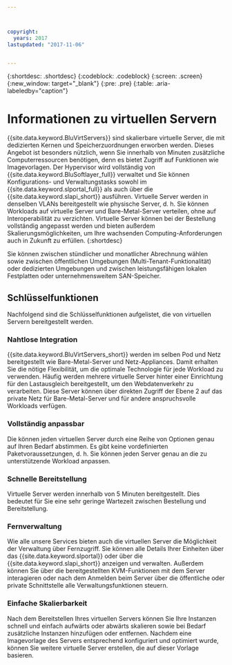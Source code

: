 ```yaml
---



copyright:
  years: 2017
lastupdated: "2017-11-06"


---
```


{:shortdesc: .shortdesc}
{:codeblock: .codeblock}
{:screen: .screen}
{:new_window: target="_blank"}
{:pre: .pre}
{:table: .aria-labeledby="caption"}

# Informationen zu virtuellen Servern

{{site.data.keyword.BluVirtServers}} sind skalierbare virtuelle Server, die mit dedizierten Kernen und Speicherzuordnungen erworben werden. Dieses Angebot ist besonders nützlich, wenn Sie innerhalb von Minuten zusätzliche Computerressourcen benötigen, denn es bietet Zugriff auf Funktionen wie Imagevorlagen. Der Hypervisor wird vollständig von {{site.data.keyword.BluSoftlayer_full}} verwaltet und Sie können Konfigurations- und Verwaltungstasks sowohl im {{site.data.keyword.slportal_full}} als auch über die {{site.data.keyword.slapi_short}} ausführen. Virtuelle Server werden in denselben VLANs bereitgestellt wie physische Server, d. h. Sie können Workloads auf virtuelle Server und Bare-Metal-Server verteilen, ohne auf Interoperabilität zu verzichten. Virtuelle Server können bei der Bestellung vollständig angepasst werden und bieten außerdem Skalierungsmöglichkeiten, um Ihre wachsenden Computing-Anforderungen auch in Zukunft zu erfüllen.
{:shortdesc}

Sie können zwischen stündlicher und monatlicher Abrechnung wählen sowie zwischen öffentlichen Umgebungen (Multi-Tenant-Funktionalität) oder dedizierten Umgebungen und zwischen leistungsfähigen lokalen Festplatten oder unternehmensweitem SAN-Speicher.

## Schlüsselfunktionen

Nachfolgend sind die Schlüsselfunktionen aufgelistet, die von virtuellen Servern bereitgestellt werden.
### Nahtlose Integration

{{site.data.keyword.BluVirtServers_short}} werden im selben Pod und Netz bereitgestellt wie Bare-Metal-Server und Netz-Appliances. Damit erhalten Sie die nötige Flexibilität, um die optimale Technologie für jede Workload zu verwenden. Häufig werden mehrere virtuelle Server hinter einer Einrichtung für den Lastausgleich bereitgestellt, um den Webdatenverkehr zu verarbeiten. Diese Server können über direkten Zugriff der Ebene 2 auf das private Netz für Bare-Metal-Server und für andere anspruchsvolle Workloads verfügen.
### Vollständig anpassbar

Die können jeden virtuellen Server durch eine Reihe von Optionen genau auf Ihren Bedarf abstimmen. Es gibt keine vordefinierten Paketvoraussetzungen, d. h. Sie können jeden Server genau an die zu unterstützende Workload anpassen.

### Schnelle Bereitstellung

Virtuelle Server werden innerhalb von 5 Minuten bereitgestellt. Dies bedeutet für Sie eine sehr geringe Wartezeit zwischen Bestellung und Bereitstellung.
### Fernverwaltung

Wie alle unsere Services bieten auch die virtuellen Server die Möglichkeit der Verwaltung über Fernzugriff. Sie können alle Details Ihrer Einheiten über das {{site.data.keyword.slportal}} oder über die {{site.data.keyword.slapi_short}} anzeigen und verwalten. Außerdem können Sie über die bereitgestellten KVM-Funktionen mit dem Server interagieren oder nach dem Anmelden beim Server über die öffentliche oder private Schnittstelle alle Verwaltungsfunktionen steuern.
### Einfache Skalierbarkeit

Nach dem Bereitstellen Ihres virtuellen Servers können Sie Ihre Instanzen schnell und einfach aufwärts oder abwärts skalieren sowie bei Bedarf zusätzliche Instanzen hinzufügen oder entfernen. Nachdem eine Imagevorlage des Servers entsprechend konfiguriert und optimiert wurde, können Sie weitere virtuelle Server erstellen, die auf dieser Vorlage basieren.
